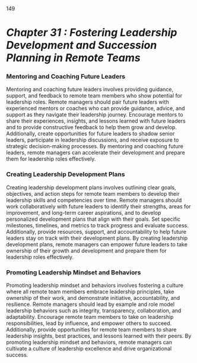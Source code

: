149

# ***Chapter 31 : Fostering Leadership Development and Succession Planning in Remote Teams***



### **Mentoring and Coaching Future Leaders**

Mentoring and coaching future leaders involves providing guidance, support, and feedback to remote team members who show potential for leadership roles. Remote managers should pair future leaders with experienced mentors or coaches who can provide guidance, advice, and support as they navigate their leadership journey. Encourage mentors to share their experiences, insights, and lessons learned with future leaders and to provide constructive feedback to help them grow and develop. Additionally, create opportunities for future leaders to shadow senior leaders, participate in leadership discussions, and receive exposure to strategic decision-making processes. By mentoring and coaching future leaders, remote managers can accelerate their development and prepare them for leadership roles effectively.

### **Creating Leadership Development Plans**

Creating leadership development plans involves outlining clear goals, objectives, and action steps for remote team members to develop their leadership skills and competencies over time. Remote managers should work collaboratively with future leaders to identify their strengths, areas for improvement, and long-term career aspirations, and to develop personalized development plans that align with their goals. Set specific milestones, timelines, and metrics to track progress and evaluate success. Additionally, provide resources, support, and accountability to help future leaders stay on track with their development plans. By creating leadership development plans, remote managers can empower future leaders to take ownership of their growth and development and prepare them for leadership roles effectively.

### **Promoting Leadership Mindset and Behaviors**

Promoting leadership mindset and behaviors involves fostering a culture where all remote team members embrace leadership principles, take ownership of their work, and demonstrate initiative, accountability, and resilience. Remote managers should lead by example and role model leadership behaviors such as integrity, transparency, collaboration, and adaptability. Encourage remote team members to take on leadership responsibilities, lead by influence, and empower others to succeed. Additionally, provide opportunities for remote team members to share leadership insights, best practices, and lessons learned with their peers. By promoting leadership mindset and behaviors, remote managers can cultivate a culture of leadership excellence and drive organizational success.